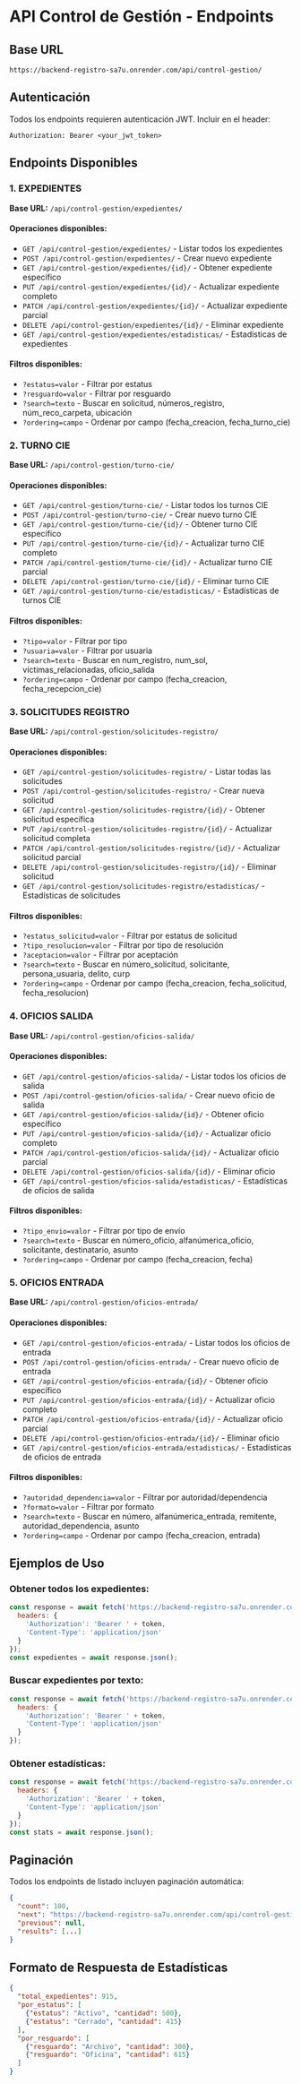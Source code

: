 # API Control de Gestión - Endpoints

## Base URL
```
https://backend-registro-sa7u.onrender.com/api/control-gestion/
```

## Autenticación
Todos los endpoints requieren autenticación JWT. Incluir en el header:
```
Authorization: Bearer <your_jwt_token>
```

## Endpoints Disponibles

### 1. EXPEDIENTES
**Base URL:** `/api/control-gestion/expedientes/`

#### Operaciones disponibles:
- `GET /api/control-gestion/expedientes/` - Listar todos los expedientes
- `POST /api/control-gestion/expedientes/` - Crear nuevo expediente
- `GET /api/control-gestion/expedientes/{id}/` - Obtener expediente específico
- `PUT /api/control-gestion/expedientes/{id}/` - Actualizar expediente completo
- `PATCH /api/control-gestion/expedientes/{id}/` - Actualizar expediente parcial
- `DELETE /api/control-gestion/expedientes/{id}/` - Eliminar expediente
- `GET /api/control-gestion/expedientes/estadisticas/` - Estadísticas de expedientes

#### Filtros disponibles:
- `?estatus=valor` - Filtrar por estatus
- `?resguardo=valor` - Filtrar por resguardo
- `?search=texto` - Buscar en solicitud, números_registro, núm_reco_carpeta, ubicación
- `?ordering=campo` - Ordenar por campo (fecha_creacion, fecha_turno_cie)

### 2. TURNO CIE
**Base URL:** `/api/control-gestion/turno-cie/`

#### Operaciones disponibles:
- `GET /api/control-gestion/turno-cie/` - Listar todos los turnos CIE
- `POST /api/control-gestion/turno-cie/` - Crear nuevo turno CIE
- `GET /api/control-gestion/turno-cie/{id}/` - Obtener turno CIE específico
- `PUT /api/control-gestion/turno-cie/{id}/` - Actualizar turno CIE completo
- `PATCH /api/control-gestion/turno-cie/{id}/` - Actualizar turno CIE parcial
- `DELETE /api/control-gestion/turno-cie/{id}/` - Eliminar turno CIE
- `GET /api/control-gestion/turno-cie/estadisticas/` - Estadísticas de turnos CIE

#### Filtros disponibles:
- `?tipo=valor` - Filtrar por tipo
- `?usuaria=valor` - Filtrar por usuaria
- `?search=texto` - Buscar en num_registro, num_sol, víctimas_relacionadas, oficio_salida
- `?ordering=campo` - Ordenar por campo (fecha_creacion, fecha_recepcion_cie)

### 3. SOLICITUDES REGISTRO
**Base URL:** `/api/control-gestion/solicitudes-registro/`

#### Operaciones disponibles:
- `GET /api/control-gestion/solicitudes-registro/` - Listar todas las solicitudes
- `POST /api/control-gestion/solicitudes-registro/` - Crear nueva solicitud
- `GET /api/control-gestion/solicitudes-registro/{id}/` - Obtener solicitud específica
- `PUT /api/control-gestion/solicitudes-registro/{id}/` - Actualizar solicitud completa
- `PATCH /api/control-gestion/solicitudes-registro/{id}/` - Actualizar solicitud parcial
- `DELETE /api/control-gestion/solicitudes-registro/{id}/` - Eliminar solicitud
- `GET /api/control-gestion/solicitudes-registro/estadisticas/` - Estadísticas de solicitudes

#### Filtros disponibles:
- `?estatus_solicitud=valor` - Filtrar por estatus de solicitud
- `?tipo_resolucion=valor` - Filtrar por tipo de resolución
- `?aceptacion=valor` - Filtrar por aceptación
- `?search=texto` - Buscar en número_solicitud, solicitante, persona_usuaria, delito, curp
- `?ordering=campo` - Ordenar por campo (fecha_creacion, fecha_solicitud, fecha_resolucion)

### 4. OFICIOS SALIDA
**Base URL:** `/api/control-gestion/oficios-salida/`

#### Operaciones disponibles:
- `GET /api/control-gestion/oficios-salida/` - Listar todos los oficios de salida
- `POST /api/control-gestion/oficios-salida/` - Crear nuevo oficio de salida
- `GET /api/control-gestion/oficios-salida/{id}/` - Obtener oficio específico
- `PUT /api/control-gestion/oficios-salida/{id}/` - Actualizar oficio completo
- `PATCH /api/control-gestion/oficios-salida/{id}/` - Actualizar oficio parcial
- `DELETE /api/control-gestion/oficios-salida/{id}/` - Eliminar oficio
- `GET /api/control-gestion/oficios-salida/estadisticas/` - Estadísticas de oficios de salida

#### Filtros disponibles:
- `?tipo_envio=valor` - Filtrar por tipo de envío
- `?search=texto` - Buscar en número_oficio, alfanúmerica_oficio, solicitante, destinatario, asunto
- `?ordering=campo` - Ordenar por campo (fecha_creacion, fecha)

### 5. OFICIOS ENTRADA
**Base URL:** `/api/control-gestion/oficios-entrada/`

#### Operaciones disponibles:
- `GET /api/control-gestion/oficios-entrada/` - Listar todos los oficios de entrada
- `POST /api/control-gestion/oficios-entrada/` - Crear nuevo oficio de entrada
- `GET /api/control-gestion/oficios-entrada/{id}/` - Obtener oficio específico
- `PUT /api/control-gestion/oficios-entrada/{id}/` - Actualizar oficio completo
- `PATCH /api/control-gestion/oficios-entrada/{id}/` - Actualizar oficio parcial
- `DELETE /api/control-gestion/oficios-entrada/{id}/` - Eliminar oficio
- `GET /api/control-gestion/oficios-entrada/estadisticas/` - Estadísticas de oficios de entrada

#### Filtros disponibles:
- `?autoridad_dependencia=valor` - Filtrar por autoridad/dependencia
- `?formato=valor` - Filtrar por formato
- `?search=texto` - Buscar en número, alfanúmerica_entrada, remitente, autoridad_dependencia, asunto
- `?ordering=campo` - Ordenar por campo (fecha_creacion, entrada)

## Ejemplos de Uso

### Obtener todos los expedientes:
```javascript
const response = await fetch('https://backend-registro-sa7u.onrender.com/api/control-gestion/expedientes/', {
  headers: {
    'Authorization': 'Bearer ' + token,
    'Content-Type': 'application/json'
  }
});
const expedientes = await response.json();
```

### Buscar expedientes por texto:
```javascript
const response = await fetch('https://backend-registro-sa7u.onrender.com/api/control-gestion/expedientes/?search=texto_busqueda', {
  headers: {
    'Authorization': 'Bearer ' + token,
    'Content-Type': 'application/json'
  }
});
```

### Obtener estadísticas:
```javascript
const response = await fetch('https://backend-registro-sa7u.onrender.com/api/control-gestion/expedientes/estadisticas/', {
  headers: {
    'Authorization': 'Bearer ' + token,
    'Content-Type': 'application/json'
  }
});
const stats = await response.json();
```

## Paginación
Todos los endpoints de listado incluyen paginación automática:
```json
{
  "count": 100,
  "next": "https://backend-registro-sa7u.onrender.com/api/control-gestion/expedientes/?page=2",
  "previous": null,
  "results": [...]
}
```

## Formato de Respuesta de Estadísticas
```json
{
  "total_expedientes": 915,
  "por_estatus": [
    {"estatus": "Activo", "cantidad": 500},
    {"estatus": "Cerrado", "cantidad": 415}
  ],
  "por_resguardo": [
    {"resguardo": "Archivo", "cantidad": 300},
    {"resguardo": "Oficina", "cantidad": 615}
  ]
}
```
